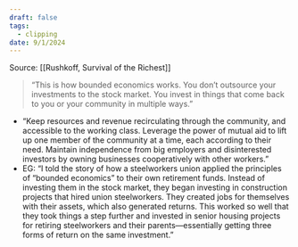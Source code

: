 ```yaml
---
draft: false
tags:
  - clipping
date: 9/1/2024
---
```

Source: [[Rushkoff, Survival of the Richest]]

> “This is how bounded economics works. You don’t outsource your investments to the stock market. You invest in things that come back to you or your community in multiple ways.”

* “Keep resources and revenue recirculating through the community, and accessible to the working class. Leverage the power of mutual aid to lift up one member of the community at a time, each according to their need. Maintain independence from big employers and disinterested investors by owning businesses cooperatively with other workers.”
* EG: “I told the story of how a steelworkers union applied the principles of “bounded economics” to their own retirement funds. Instead of investing them in the stock market, they began investing in construction projects that hired union steelworkers. They created jobs for themselves with their assets, which also generated returns. This worked so well that they took things a step further and invested in senior housing projects for retiring steelworkers and their parents—essentially getting three forms of return on the same investment.”

